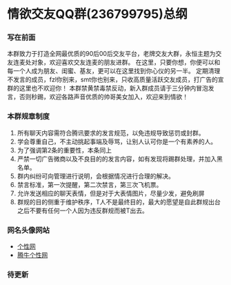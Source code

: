# 情欲交友QQ群(236799795)总纲

### 写在前面
本群致力于打造全网最优质的90后00后交友平台，老牌交友大群，永恒主题为交友连麦处对象，欢迎喜欢交友连麦的朋友进群。   在这里，只要你想，你便可以和每一个人成为朋友、闺蜜、基友，更可以在这里找到你心仪的另一半。   定期清理不发言的成员，fzl你别来，smt你也别来，只收高质量活跃交友成员，打广告的宣群的这里也不欢迎你！   本群禁黄禁毒禁反动，新入群成员请于三分钟内冒泡发言，否则秒踢，欢迎各路声音优质的帅哥美女加入，欢迎来到情欲！  

### 本群规章制度
1. 所有聊天内容需符合腾讯要求的发言规范，以免违规导致惩罚或封群。
2. 学会尊重自己，不主动挑起事端及辱骂，让别人认可你是一个有素养的人。
3. 为了强调第2条的重要性，本条同上
4. 严禁一切广告微商以及不良目的的发言内容，如有发现将踢群处理，并加入黑名单。
5. 群内纠纷可向管理进行说明，会根据情况进行合理的解决。
6. 禁言标准，第一次提醒，第二次禁言，第三次飞机票。
7. 允许发送相应的聊天表情，但是对于大表情图片，尽量少发，避免刷屏
8. 群规的目的侧重于维护秩序，T人不是最终目的，最大的愿望是自此群规出台之后不要有任何一个人因为违反群规而被T出去。

### 网名头像网站
  - [个性网](http://www.gexing.com)
  - [腾牛个性网](http://www.qqtn.com/tx/)

### 待更新
